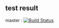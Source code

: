## test result

master : [![Build Status](https://travis-ci.org/koya-ken/pyci.svg?branch=master)](https://travis-ci.org/koya-ken/pyci)
